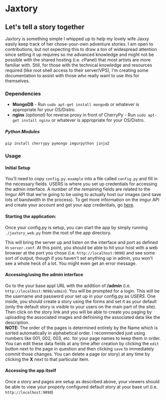 # Jaxtory
## Let's tell a story together

Jaxtory is something simple I whipped up to help my lovely wife Jaxxy easily keep track of her chose-your-own adventure stories.  I am open to contributions, but not expecting this to draw a ton of widespread attention since setting it up requires so me advanced knowledge and might not be possible with the shared hosting (i.e. cPanel) that most artists are more familiar with.  Still, for those with the technical knowledge and resources required (like root shell access to their server/VPS), I'm creating some documentation to assist with those who really want to use this for themselves.  

### Dependencies
* **MongoDB** - Run `sudo apt-get install mongodb` or whatever is appropriate for your OS/Distro.
* **nginx** *(optional)* for reverse proxy in front of CherryPy - Run `sudo apt-get install nginx` or whatever is appropriate for your OS/Distro.

##### Python Modules
`pip install cherrypy pymongo imgurpython jinja2`

### Usage

#### Initial Setup

You'll need to copy `config.py.example` into a file called `config.py` and fill in the necessary fields. USERS is where you set up credentials for accessing the admin interface.  A number of the remaining fields are related to the Imgur API that we're going to be using to actually host our images (and save lots of bandwidth in the process).  To get more information on the imgur API and create your account and get your app credentials, go [here](http://api.imgur.com/).

#### Starting the application:
Once your config.py is setup, you can start the app by simply running `./jaxtory_web.py` from the root of the app directory.

This will bring the server up and listen on the interface and port as defined in `server.conf`.  At this point, you should be able to hit your host with a web browser at the port you chose (i.e. `http://localhost:9098`) and see some sort of output, though if you haven't set anything up in admin, you won't see a whole heck of a lot.  You might even get an error message.

#### Accessing/using the admin interface

Go to the your base appl URL with the addition of **/admin** (i.e. `http://localhost:9098/admin`).  You will be prompted for a login.  This will be the username and password your set up in your config.py as *USERS*.  One inside, you should create a story using the forms and set it as your default (only the default story is visible to your users on the main part of the site).  Then click on the story link and you will be able to create you paging by uploading the associated images and definining the associated data like the description.  
**NOTE:**  The order of the pages is determined entirely by the Name which is sorted automatically in alphabetical order.  I recommended just using numbers like 001, 002, 003, etc. for your page names to keep them in order.  You can edit these data fields at any time after creation by clicking the `edit` button next to the page in question and then clicking `save` to immediately commit those changes.  You can delete a page (or story) at any time by clicking the **X** next to that particular item.

#### Accessing the app itself

Once a story and pages are setup as described above, your viewers should be able to view your properly configured default story at your base url (i.e. `http://localhost:9098`)
